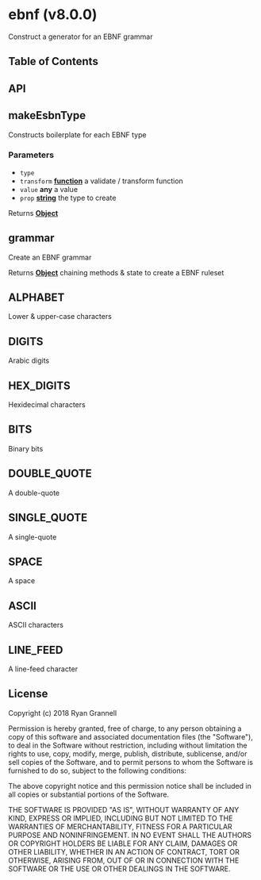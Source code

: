 
# ebnf (v8.0.0)

Construct a generator for an EBNF grammar

## Table of Contents



## API

<!-- Generated by documentation.js. Update this documentation by updating the source code. -->

## makeEsbnType

Constructs boilerplate for each EBNF type

### Parameters

-   `type`  
-   `transform` **[function][1]** a validate / transform function
-   `value` **any** a value
-   `prop` **[string][2]** the type to create

Returns **[Object][3]** 

## grammar

Create an EBNF grammar

Returns **[Object][3]** chaining methods & state to create a EBNF ruleset

## ALPHABET

Lower & upper-case characters

## DIGITS

Arabic digits

## HEX_DIGITS

Hexidecimal characters

## BITS

Binary bits

## DOUBLE_QUOTE

A double-quote

## SINGLE_QUOTE

A single-quote

## SPACE

A space

## ASCII

ASCII characters

## LINE_FEED

A line-feed character

[1]: https://developer.mozilla.org/docs/Web/JavaScript/Reference/Statements/function

[2]: https://developer.mozilla.org/docs/Web/JavaScript/Reference/Global_Objects/String

[3]: https://developer.mozilla.org/docs/Web/JavaScript/Reference/Global_Objects/Object


## License

Copyright (c) 2018 Ryan Grannell

Permission is hereby granted, free of charge, to any person obtaining a copy of this software and associated documentation files (the "Software"), to deal in the Software without restriction, including without limitation the rights to use, copy, modify, merge, publish, distribute, sublicense, and/or sell copies of the Software, and to permit persons to whom the Software is furnished to do so, subject to the following conditions:

The above copyright notice and this permission notice shall be included in all copies or substantial portions of the Software.

THE SOFTWARE IS PROVIDED "AS IS", WITHOUT WARRANTY OF ANY KIND, EXPRESS OR IMPLIED, INCLUDING BUT NOT LIMITED TO THE WARRANTIES OF MERCHANTABILITY, FITNESS FOR A PARTICULAR PURPOSE AND NONINFRINGEMENT. IN NO EVENT SHALL THE AUTHORS OR COPYRIGHT HOLDERS BE LIABLE FOR ANY CLAIM, DAMAGES OR OTHER LIABILITY, WHETHER IN AN ACTION OF CONTRACT, TORT OR OTHERWISE, ARISING FROM, OUT OF OR IN CONNECTION WITH THE SOFTWARE OR THE USE OR OTHER DEALINGS IN THE SOFTWARE.

